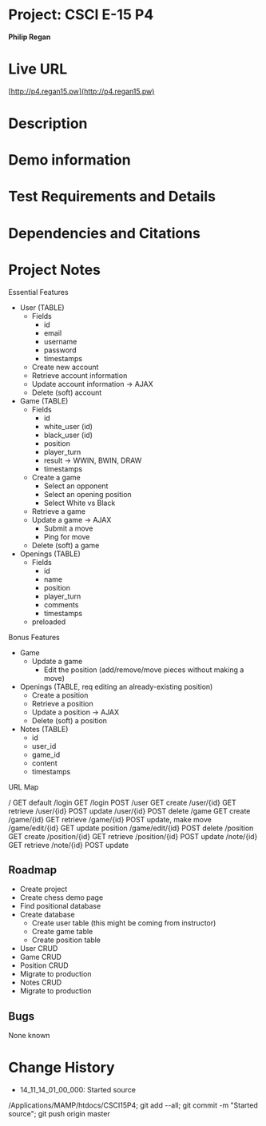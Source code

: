 # Project: CSCI E-15 P4
**Philip Regan**

# Live URL
[http://p4.regan15.pw](http://p4.regan15.pw)

# Description
<!-- 2-3+ sentences -->

# Demo information
<!-- If you attend your section to do an in-person demo, make a note of this. If you opt to do the Jing screencast demo, include the link here .-->

# Test Requirements and Details
<!-- Any details the instructor or TA needs to know, for example, test credentials. -->

# Dependencies and Citations
<!--A list of any plugins, libraries, packages or outside code used in the project. See Student Responsibilities for more details on avoiding code plagiarism.-->

# Project Notes

Essential Features
* User (TABLE)
	* Fields
		* id
		* email
		* username
		* password
		* timestamps
	* Create new account
	* Retrieve account information
	* Update account information -> AJAX
	* Delete (soft) account
* Game (TABLE)
	* Fields
		* id
		* white_user (id)
		* black_user (id)
		* position
		* player_turn
		* result -> WWIN, BWIN, DRAW
		* timestamps
	* Create a game
		* Select an opponent
		* Select an opening position
		* Select White vs Black
	* Retrieve a game
	* Update a game -> AJAX
		* Submit a move
		* Ping for move
	* Delete (soft) a game
* Openings (TABLE)
	* Fields
		* id
		* name
		* position
		* player_turn
		* comments
		* timestamps
	* preloaded
	
Bonus Features

* Game
	* Update a game
		* Edit the position (add/remove/move pieces without making a move)
* Openings (TABLE, req editing an already-existing position)
	* Create a position
	* Retrieve a position
	* Update a position -> AJAX
	* Delete (soft) a position
* Notes (TABLE)
	* id
	* user_id
	* game_id
	* content
	* timestamps

URL Map

/					GET		default
/login				GET
/login				POST
/user				GET		create
/user/{id}			GET		retrieve
/user/{id}			POST	update
/user/{id}			POST	delete
/game				GET		create
/game/{id}			GET		retrieve
/game/{id}			POST	update, make move
/game/edit/{id}		GET		update position
/game/edit/{id}		POST	delete
/position			GET		create
/position/{id}		GET		retrieve
/position/{id}		POST	update
/note/{id}			GET		retrieve
/note/{id}			POST	update

## Roadmap

* Create project
* Create chess demo page
* Find positional database
* Create database
	* Create user table (this might be coming from instructor)
	* Create game table
	* Create position table
* User CRUD
* Game CRUD
* Position CRUD
* Migrate to production
* Notes CRUD
* Migrate to production

## Bugs
None known

# Change History

* 14\_11\_14\_01\_00\_000: Started source

/Applications/MAMP/htdocs/CSCI15P4; git add --all; git commit -m "Started source"; git push origin master